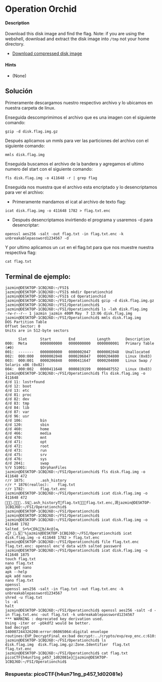 # Operation Orchid

#### Description

Download this disk image and find the flag. Note: if you are using the webshell, download and extract the disk image into `/tmp` not your home directory.

- [Download compressed disk image](https://artifacts.picoctf.net/c/214/disk.flag.img.gz)

#### Hints

* (None)

## Solución

Primeramente descargamos nuestro respectivo archivo y lo ubicamos en nuestra carpeta de linux.

Enseguida descomprimimos el archivo que es una imagen con el siguiente comando:

`gzip -d disk.flag.img.gz`

Después aplicamos un mmls para ver las particiones del archivo con el siguiente comando:

`mmls disk.flag.img`

Enseguida buscamos el archivo de la bandera y agregamos el ultimo numero del start con el siguiente comando:

`fls disk.flag.img -o 411648 -r | grep flag`

Enseguida nos muestra que el archivo esta encriptado  y lo desencriptamos para ver el archivo:

- Primeramente mandamos el icat al archivo de texto flag:

`icat disk.flag.img -o 411648 1782 > flag.txt.enc`

- Después desencriptamos invirtiendo el programa y usaremos -d para desencriptar:

`openssl aes256 -salt -out flag.txt -in flag.txt.enc -k unbreakablepassword1234567 -d`

Y por ultimo aplicamos un `cat` en el flag.txt para que nos muestre nuestra respectiva flag:

`cat flag.txt`

## Terminal de ejemplo:

```
jazmin@DESKTOP-1CBQJ6D:~/FSI$
jazmin@DESKTOP-1CBQJ6D:~/FSI$ mkdir Operationchid
jazmin@DESKTOP-1CBQJ6D:~/FSI$ cd Operationchid
jazmin@DESKTOP-1CBQJ6D:~/FSI/Operationchid$ gzip -d disk.flag.img.gz
jazmin@DESKTOP-1CBQJ6D:~/FSI/Operationchid$
jazmin@DESKTOP-1CBQJ6D:~/FSI/Operationchid$ ls -lah disk.flag.img
-rw-r--r-- 1 jazmin jazmin 400M May  7 13:06 disk.flag.img
jazmin@DESKTOP-1CBQJ6D:~/FSI/Operationchid$ mmls disk.flag.img
DOS Partition Table
Offset Sector: 0
Units are in 512-byte sectors

      Slot      Start        End          Length       Description
000:  Meta      0000000000   0000000000   0000000001   Primary Table (#0)
001:  -------   0000000000   0000002047   0000002048   Unallocated
002:  000:000   0000002048   0000206847   0000204800   Linux (0x83)
003:  000:001   0000206848   0000411647   0000204800   Linux Swap / Solaris x86 (0x82)
004:  000:002   0000411648   0000819199   0000407552   Linux (0x83)
jazmin@DESKTOP-1CBQJ6D:~/FSI/Operationchid$ fls disk.flag.img -o 411648
d/d 11: lost+found
d/d 12: boot
d/d 13: etc
d/d 81: proc
d/d 82: dev
d/d 83: tmp
d/d 84: lib
d/d 87: var
d/d 96: usr
d/d 106:        bin
d/d 120:        sbin
d/d 460:        home
d/d 466:        media
d/d 470:        mnt
d/d 471:        opt
d/d 472:        root
d/d 473:        run
d/d 475:        srv
d/d 476:        sys
d/d 2041:       swap
V/V 51001:      $OrphanFiles
jazmin@DESKTOP-1CBQJ6D:~/FSI/Operationchid$ fls disk.flag.img -o 411648 472
r/r 1875:       .ash_history
r/r * 1876(realloc):    flag.txt
r/r 1782:       flag.txt.enc
jazmin@DESKTOP-1CBQJ6D:~/FSI/Operationchid$ icat disk.flag.img -o 411648 472
...S$.ash_historyTflag.txtflag.txt.enc,洞jazmin@DESKTOP-1CBQJ6D:~/FSI/Operationchid$
jazmin@DESKTOP-1CBQJ6D:~/FSI/Operationchid$
jazmin@DESKTOP-1CBQJ6D:~/FSI/Operationchid$
jazmin@DESKTOP-1CBQJ6D:~/FSI/Operationchid$ icat disk.flag.img -o 411648 1782
Salted__S+%+Okђ(Ac@]ԣ
ޢȤ7 ؎$'%jazmin@DESKTOP-1CBQJ6D:~/FSI/Operationchid$ icat disk.flag.img -o 411648 1782 > flag.txt.enc
jazmin@DESKTOP-1CBQJ6D:~/FSI/Operationchid$ file flag.txt.enc
flag.txt.enc: openssl enc'd data with salted password
jazmin@DESKTOP-1CBQJ6D:~/FSI/Operationchid$ icat disk.flag.img -o 411648 1875
touch flag.txt
nano flag.txt
apk get nano
apk --help
apk add nano
nano flag.txt
openssl
openssl aes256 -salt -in flag.txt -out flag.txt.enc -k unbreakablepassword1234567
shred -u flag.txt
ls -al
halt
jazmin@DESKTOP-1CBQJ6D:~/FSI/Operationchid$ openssl aes256 -salt -d -in flag.txt.enc -out flag.txt -k unbreakablepassword1234567
*** WARNING : deprecated key derivation used.
Using -iter or -pbkdf2 would be better.
bad decrypt
140007244326208:error:06065064:digital envelope routines:EVP_DecryptFinal_ex:bad decrypt:../crypto/evp/evp_enc.c:610:
jazmin@DESKTOP-1CBQJ6D:~/FSI/Operationchid$ ls
disk.flag.img  disk.flag.img.gz:Zone.Identifier  flag.txt  flag.txt.enc
jazmin@DESKTOP-1CBQJ6D:~/FSI/Operationchid$ cat flag.txt
picoCTF{h4un71ng_p457_1d02081e}jazmin@DESKTOP-1CBQJ6D:~/FSI/Operationchid$
```

### Respuesta: picoCTF{h4un71ng_p457_1d02081e}